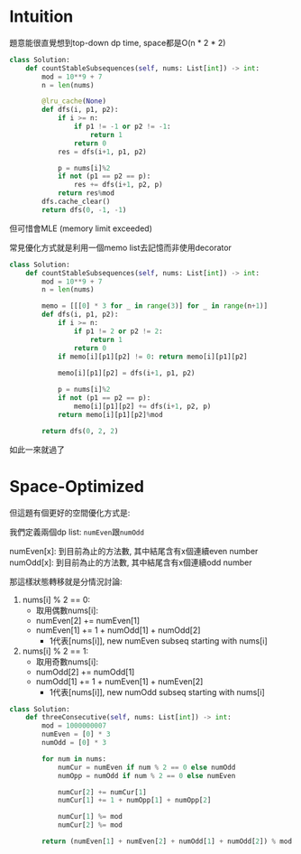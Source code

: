 # Intuition

題意能很直覺想到top-down dp
time, space都是O(n * 2 * 2)
```py
class Solution:
    def countStableSubsequences(self, nums: List[int]) -> int:
        mod = 10**9 + 7
        n = len(nums)

        @lru_cache(None)
        def dfs(i, p1, p2):
            if i >= n:
                if p1 != -1 or p2 != -1:
                    return 1
                return 0
            res = dfs(i+1, p1, p2)

            p = nums[i]%2
            if not (p1 == p2 == p):
                res += dfs(i+1, p2, p)
            return res%mod
        dfs.cache_clear()
        return dfs(0, -1, -1)
```

但可惜會MLE (memory limit exceeded)

常見優化方式就是利用一個memo list去記憶而非使用decorator

```py
class Solution:
    def countStableSubsequences(self, nums: List[int]) -> int:
        mod = 10**9 + 7
        n = len(nums)

        memo = [[[0] * 3 for _ in range(3)] for _ in range(n+1)]
        def dfs(i, p1, p2):
            if i >= n:
                if p1 != 2 or p2 != 2:
                    return 1
                return 0
            if memo[i][p1][p2] != 0: return memo[i][p1][p2]
            
            memo[i][p1][p2] = dfs(i+1, p1, p2)

            p = nums[i]%2
            if not (p1 == p2 == p):
                memo[i][p1][p2] += dfs(i+1, p2, p)
            return memo[i][p1][p2]%mod

        return dfs(0, 2, 2)
```

如此一來就過了

# Space-Optimized

但這題有個更好的空間優化方式是:

我們定義兩個dp list: `numEven`跟`numOdd`

numEven[x]: 到目前為止的方法數, 其中結尾含有x個連續even number
numOdd[x]: 到目前為止的方法數, 其中結尾含有x個連續odd number

那這樣狀態轉移就是分情況討論:

1. nums[i] % 2 == 0:
   - 取用偶數nums[i]:
   - numEven[2] += numEven[1]
   - numEven[1] += 1 + numOdd[1] + numOdd[2]
     - 1代表[nums[i]], new numEven subseq starting with nums[i]
2. nums[i] % 2 == 1:
   - 取用奇數nums[i]:
   - numOdd[2] += numOdd[1]
   - numOdd[1] += 1 + numEven[1] + numEven[2]
     - 1代表[nums[i]], new numOdd subseq starting with nums[i]

```py
class Solution:
    def threeConsecutive(self, nums: List[int]) -> int:
        mod = 1000000007
        numEven = [0] * 3
        numOdd = [0] * 3

        for num in nums:
            numCur = numEven if num % 2 == 0 else numOdd
            numOpp = numOdd if num % 2 == 0 else numEven

            numCur[2] += numCur[1]
            numCur[1] += 1 + numOpp[1] + numOpp[2]

            numCur[1] %= mod
            numCur[2] %= mod

        return (numEven[1] + numEven[2] + numOdd[1] + numOdd[2]) % mod
```
